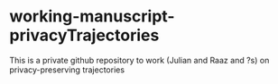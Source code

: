 # working-manuscript-privacyTrajectories
This is a private github repository to work (Julian and Raaz and ?s) on privacy-preserving trajectories
